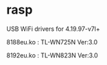# rasp

USB WiFi drivers for 4.19.97-v7l+

8188eu.ko : TL-WN725N Ver:3.0

8192eu.ko : TL-WN823N Ver:3.0

